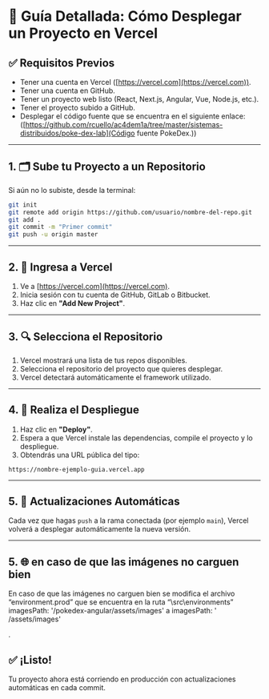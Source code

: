 
# 🚀 Guía Detallada: Cómo Desplegar un Proyecto en Vercel

## ✅ Requisitos Previos

- Tener una cuenta en Vercel ([https://vercel.com](https://vercel.com)).
- Tener una cuenta en GitHub.
- Tener un proyecto web listo (React, Next.js, Angular, Vue, Node.js, etc.).
- Tener el proyecto subido a GitHub.
- Desplegar el código fuente que se encuentra en el siguiente enlace: ([https://github.com/rcuello/ac4dem1a/tree/master/sistemas-distribuidos/poke-dex-lab](Código fuente PokeDex.))

---

## 1. 🗂 Sube tu Proyecto a un Repositorio

Si aún no lo subiste, desde la terminal:

```bash
git init
git remote add origin https://github.com/usuario/nombre-del-repo.git
git add .
git commit -m "Primer commit"
git push -u origin master
```

---

## 2. 🔐 Ingresa a Vercel

1. Ve a [https://vercel.com](https://vercel.com).
2. Inicia sesión con tu cuenta de GitHub, GitLab o Bitbucket.
3. Haz clic en **"Add New Project"**.

---

## 3. 🔍 Selecciona el Repositorio

1. Vercel mostrará una lista de tus repos disponibles.
2. Selecciona el repositorio del proyecto que quieres desplegar.
3. Vercel detectará automáticamente el framework utilizado.

---

## 4. 🚀 Realiza el Despliegue

1. Haz clic en **"Deploy"**.
2. Espera a que Vercel instale las dependencias, compile el proyecto y lo despliegue.
3. Obtendrás una URL pública del tipo:

```
https://nombre-ejemplo-guia.vercel.app
```

---

## 5. 🔁 Actualizaciones Automáticas

Cada vez que hagas `push` a la rama conectada (por ejemplo `main`), Vercel volverá a desplegar automáticamente la nueva versión.

---


## 5. 🌐 en caso de que las imágenes no carguen bien 

En caso de que las imágenes no carguen bien se modifica el archivo “environment.prod” que se encuentra en la ruta “\src\environments”  
imagesPath: '/pokedex-angular/assets/images' 
a 
imagesPath: ' /assets/images'

.


## ✅ ¡Listo!

Tu proyecto ahora está corriendo en producción con actualizaciones automáticas en cada commit.
